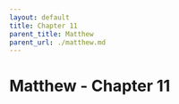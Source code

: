 ```yaml
---
layout: default
title: Chapter 11
parent_title: Matthew
parent_url: ./matthew.md
---
```


# Matthew - Chapter 11
